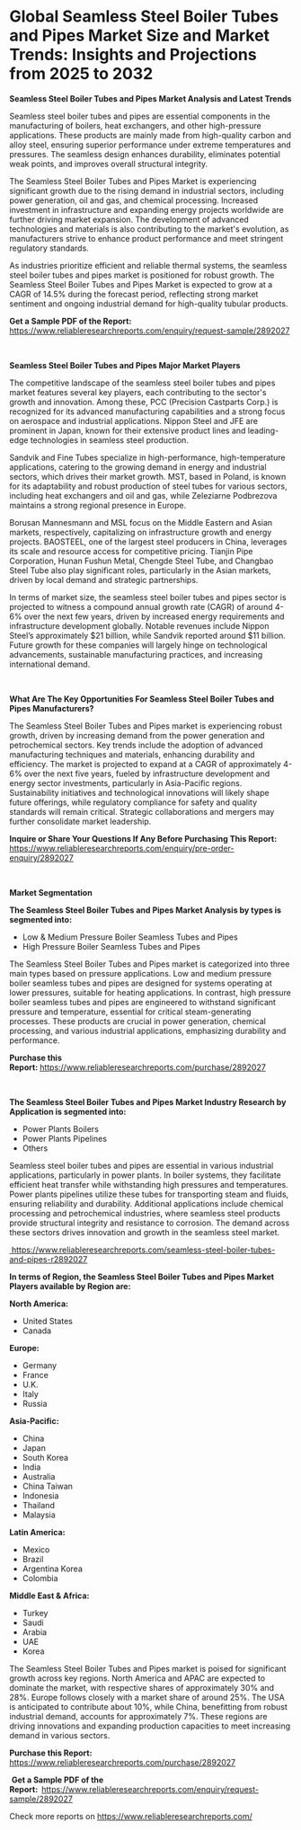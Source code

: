 <p><h1>Global Seamless Steel Boiler Tubes and Pipes Market Size and Market Trends: Insights and Projections from 2025 to 2032</h1></p><p><strong>Seamless Steel Boiler Tubes and Pipes Market Analysis and Latest Trends</strong></p>
<p><p>Seamless steel boiler tubes and pipes are essential components in the manufacturing of boilers, heat exchangers, and other high-pressure applications. These products are mainly made from high-quality carbon and alloy steel, ensuring superior performance under extreme temperatures and pressures. The seamless design enhances durability, eliminates potential weak points, and improves overall structural integrity.</p><p>The Seamless Steel Boiler Tubes and Pipes Market is experiencing significant growth due to the rising demand in industrial sectors, including power generation, oil and gas, and chemical processing. Increased investment in infrastructure and expanding energy projects worldwide are further driving market expansion. The development of advanced technologies and materials is also contributing to the market's evolution, as manufacturers strive to enhance product performance and meet stringent regulatory standards.</p><p>As industries prioritize efficient and reliable thermal systems, the seamless steel boiler tubes and pipes market is positioned for robust growth. The Seamless Steel Boiler Tubes and Pipes Market is expected to grow at a CAGR of 14.5% during the forecast period, reflecting strong market sentiment and ongoing industrial demand for high-quality tubular products.</p></p>
<p><strong>Get a Sample PDF of the Report:&nbsp;</strong> <a href="https://www.reliableresearchreports.com/enquiry/request-sample/2892027?utm_campaign=3316&utm_medium=2&utm_source=Github&utm_content=ia&utm_term=15032025&utm_id=seamless-steel-boiler-tubes-and-pipes">https://www.reliableresearchreports.com/enquiry/request-sample/2892027</a></p>
<p>&nbsp;</p>
<p><strong>Seamless Steel Boiler Tubes and Pipes Major Market Players</strong></p>
<p><p>The competitive landscape of the seamless steel boiler tubes and pipes market features several key players, each contributing to the sector's growth and innovation. Among these, PCC (Precision Castparts Corp.) is recognized for its advanced manufacturing capabilities and a strong focus on aerospace and industrial applications. Nippon Steel and JFE are prominent in Japan, known for their extensive product lines and leading-edge technologies in seamless steel production. </p><p>Sandvik and Fine Tubes specialize in high-performance, high-temperature applications, catering to the growing demand in energy and industrial sectors, which drives their market growth. MST, based in Poland, is known for its adaptability and robust production of steel tubes for various sectors, including heat exchangers and oil and gas, while Zeleziarne Podbrezova maintains a strong regional presence in Europe.</p><p>Borusan Mannesmann and MSL focus on the Middle Eastern and Asian markets, respectively, capitalizing on infrastructure growth and energy projects. BAOSTEEL, one of the largest steel producers in China, leverages its scale and resource access for competitive pricing. Tianjin Pipe Corporation, Hunan Fushun Metal, Chengde Steel Tube, and Changbao Steel Tube also play significant roles, particularly in the Asian markets, driven by local demand and strategic partnerships.</p><p>In terms of market size, the seamless steel boiler tubes and pipes sector is projected to witness a compound annual growth rate (CAGR) of around 4-6% over the next few years, driven by increased energy requirements and infrastructure development globally. Notable revenues include Nippon Steel’s approximately $21 billion, while Sandvik reported around $11 billion. Future growth for these companies will largely hinge on technological advancements, sustainable manufacturing practices, and increasing international demand.</p></p>
<p>&nbsp;</p>
<p><strong>What Are The Key Opportunities For Seamless Steel Boiler Tubes and Pipes Manufacturers?</strong></p>
<p><p>The Seamless Steel Boiler Tubes and Pipes market is experiencing robust growth, driven by increasing demand from the power generation and petrochemical sectors. Key trends include the adoption of advanced manufacturing techniques and materials, enhancing durability and efficiency. The market is projected to expand at a CAGR of approximately 4-6% over the next five years, fueled by infrastructure development and energy sector investments, particularly in Asia-Pacific regions. Sustainability initiatives and technological innovations will likely shape future offerings, while regulatory compliance for safety and quality standards will remain critical. Strategic collaborations and mergers may further consolidate market leadership.</p></p>
<p><strong>Inquire or Share Your Questions If Any Before Purchasing This Report:</strong> <a href="https://www.reliableresearchreports.com/enquiry/pre-order-enquiry/2892027?utm_campaign=3316&utm_medium=2&utm_source=Github&utm_content=ia&utm_term=15032025&utm_id=seamless-steel-boiler-tubes-and-pipes">https://www.reliableresearchreports.com/enquiry/pre-order-enquiry/2892027</a></p>
<p>&nbsp;</p>
<p><strong>Market Segmentation</strong></p>
<p><strong>The Seamless Steel Boiler Tubes and Pipes Market Analysis by types is segmented into:</strong></p>
<p><ul><li>Low & Medium Pressure Boiler Seamless Tubes and Pipes</li><li>High Pressure Boiler Seamless Tubes and Pipes</li></ul></p>
<p><p>The Seamless Steel Boiler Tubes and Pipes market is categorized into three main types based on pressure applications. Low and medium pressure boiler seamless tubes and pipes are designed for systems operating at lower pressures, suitable for heating applications. In contrast, high pressure boiler seamless tubes and pipes are engineered to withstand significant pressure and temperature, essential for critical steam-generating processes. These products are crucial in power generation, chemical processing, and various industrial applications, emphasizing durability and performance.</p></p>
<p><strong>Purchase this Report:&nbsp;</strong><a href="https://www.reliableresearchreports.com/purchase/2892027?utm_campaign=3316&utm_medium=2&utm_source=Github&utm_content=ia&utm_term=15032025&utm_id=seamless-steel-boiler-tubes-and-pipes">https://www.reliableresearchreports.com/purchase/2892027</a></p>
<p>&nbsp;</p>
<p><strong>The Seamless Steel Boiler Tubes and Pipes Market Industry Research by Application is segmented into:</strong></p>
<p><ul><li>Power Plants Boilers</li><li>Power Plants Pipelines</li><li>Others</li></ul></p>
<p><p>Seamless steel boiler tubes and pipes are essential in various industrial applications, particularly in power plants. In boiler systems, they facilitate efficient heat transfer while withstanding high pressures and temperatures. Power plants pipelines utilize these tubes for transporting steam and fluids, ensuring reliability and durability. Additional applications include chemical processing and petrochemical industries, where seamless steel products provide structural integrity and resistance to corrosion. The demand across these sectors drives innovation and growth in the seamless steel market.</p></p>
<p><a href="https://www.reliableresearchreports.com/seamless-steel-boiler-tubes-and-pipes-r2892027?utm_campaign=3316&utm_medium=2&utm_source=Github&utm_content=ia&utm_term=15032025&utm_id=seamless-steel-boiler-tubes-and-pipes">&nbsp;https://www.reliableresearchreports.com/seamless-steel-boiler-tubes-and-pipes-r2892027</a></p>
<p><strong>In terms of Region, the Seamless Steel Boiler Tubes and Pipes Market Players available by Region are:</strong></p>
<p>
    <p> <strong> North America: </strong>
        <ul>
            <li>United States</li>
            <li>Canada</li>
        </ul>
        </p> 
    <p> <strong> Europe: </strong>
        <ul>
            <li>Germany</li>
            <li>France</li>
            <li>U.K.</li>
            <li>Italy</li>
            <li>Russia</li>
        </ul>
        </p> 
    <p> <strong> Asia-Pacific: </strong>
        <ul>
            <li>China</li>
            <li>Japan</li>
            <li>South Korea</li>
            <li>India</li>
            <li>Australia</li>
            <li>China Taiwan</li>
            <li>Indonesia</li>
            <li>Thailand</li>
            <li>Malaysia</li>
        </ul>
        </p> 
    <p> <strong> Latin America: </strong>
        <ul>
            <li>Mexico</li>
            <li>Brazil</li>
            <li>Argentina Korea</li>
            <li>Colombia</li>
        </ul>
        </p> 
    <p> <strong> Middle East & Africa: </strong>
        <ul>
            <li>Turkey</li>
            <li>Saudi</li>
            <li>Arabia</li>
            <li>UAE</li>
            <li>Korea</li>
        </ul>
    </p>
    </p>
<p><p>The Seamless Steel Boiler Tubes and Pipes market is poised for significant growth across key regions. North America and APAC are expected to dominate the market, with respective shares of approximately 30% and 28%. Europe follows closely with a market share of around 25%. The USA is anticipated to contribute about 10%, while China, benefitting from robust industrial demand, accounts for approximately 7%. These regions are driving innovations and expanding production capacities to meet increasing demand in various sectors.</p></p>
<p><strong>Purchase this Report: </strong><a href="https://www.reliableresearchreports.com/purchase/2892027?utm_campaign=3316&utm_medium=2&utm_source=Github&utm_content=ia&utm_term=15032025&utm_id=seamless-steel-boiler-tubes-and-pipes">https://www.reliableresearchreports.com/purchase/2892027</a></p>
<p>&nbsp;<strong>Get a Sample PDF of the Report:&nbsp;&nbsp;</strong><a href="https://www.reliableresearchreports.com/enquiry/request-sample/2892027?utm_campaign=3316&utm_medium=2&utm_source=Github&utm_content=ia&utm_term=15032025&utm_id=seamless-steel-boiler-tubes-and-pipes">https://www.reliableresearchreports.com/enquiry/request-sample/2892027</a></p>
<p><strong></strong></p>
<p>Check more reports on <a href="https://www.reliableresearchreports.com/?utm_campaign=3316&utm_medium=2&utm_source=Github&utm_content=ia&utm_term=15032025&utm_id=seamless-steel-boiler-tubes-and-pipes">https://www.reliableresearchreports.com/</a></p>